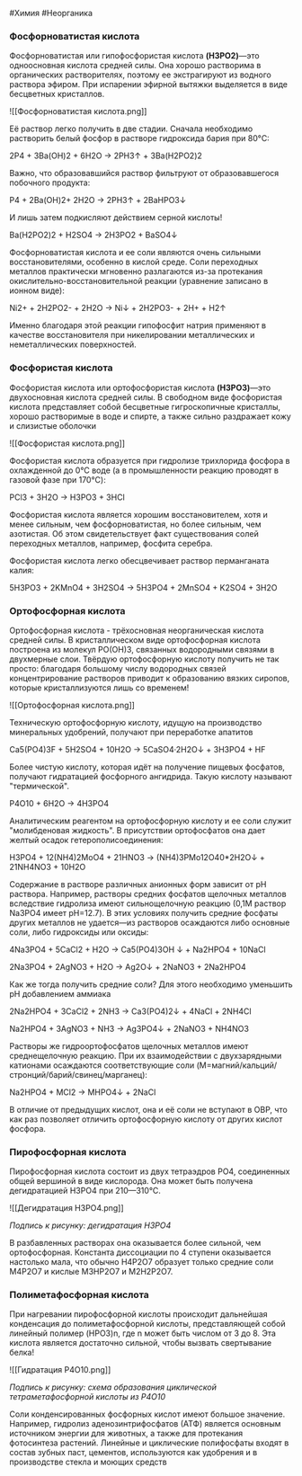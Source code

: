 #Химия #Неорганика 
### **Фосфорноватистая кислота**

Фосфорноватистая или гипофосфористая кислота **(H3PO2)**—это одноосновная кислота средней силы. Она хорошо растворима в органических растворителях, поэтому ее экстрагируют из водного раствора эфиром. При испарении эфирной вытяжки выделяется в виде бесцветных кристаллов. 

![[Фосфорноватистая кислота.png]]

Её раствор легко получить в две стадии. Сначала необходимо растворить белый фосфор в растворе гидроксида бария при 80°C:

2P4 + 3Ba(OH)2 + 6H2O → 2PH3↑ + 3Ba(H2PO2)2

Важно, что образовавшийся раствор фильтруют от образовавшегося побочного продукта:

P4 + 2Ba(OH)2+ 2H2O → 2PH3↑ + 2BaHPO3↓

И лишь затем подкисляют действием серной кислоты!

Ba(H2PO2)2 + H2SO4 → 2H3PO2 + BaSO4↓

Фосфорноватистая кислота и ее соли являются очень сильными восстановителями, особенно в кислой среде. Соли переходных металлов практически мгновенно разлагаются из-за протекания окислительно-восстановительной реакции (уравнение записано в ионном виде):

Ni2+ + 2H2PO2- + 2H2O → Ni↓ + 2H2PO3- + 2H+ + H2↑

Именно благодаря этой реакции гипофосфит натрия применяют в качестве восстановителя при никелировании металлических и неметаллических поверхностей.

### **Фосфористая кислота**

Фосфористая кислота или ортофосфористая кислота **(H3PO3)**—это двухосновная кислота средней силы. В свободном виде фосфористая кислота представляет собой бесцветные гигроскопичные кристаллы, хорошо растворимые в воде и спирте, а также сильно раздражает кожу и слизистые оболочки

![[Фосфористая кислота.png]]

Фосфористая кислота образуется при гидролизе трихлорида фосфора в охлажденной до 0°C воде (а в промышленности реакцию проводят в газовой фазе при 170°C):

PCl3 + 3H2O → H3PO3 + 3HCl

Фосфористая кислота является хорошим восстановителем, хотя и менее сильным, чем фосфорноватистая, но более сильным, чем азотистая. Об этом свидетельствует факт существования солей переходных металлов, например, фосфита серебра.

Фосфористая кислота легко обесцвечивает раствор перманганата калия:

5H3PO3 + 2KMnO4 + 3H2SO4 → 5H3PO4 + 2MnSO4 + K2SO4 + 3H2O

### **Ортофосфорная кислота**

Ортофосфорная кислота - трёхосновная неорганическая кислота средней силы. В кристаллическом виде ортофосфорная кислота построена из молекул PO(OH)3, связанных водородными связями в двухмерные слои. Твёрдую ортофосфорную кислоту получить не так просто: благодаря большому числу водородных связей концентрирование растворов приводит к образованию вязких сиропов, которые кристаллизуются лишь со временем!

![[Ортофосфорная кислота.png]]

Техническую ортофосфорную кислоту, идущую на производство минеральных удобрений, получают при переработке апатитов

Ca5(PO4)3F + 5H2SO4 + 10H2O → 5CaSO4·2H2O↓ + 3H3PO4 + HF

Более чистую кислоту, которая идёт на получение пищевых фосфатов, получают гидратацией фосфорного ангидрида. Такую кислоту называют "термической".

P4O10 + 6H2O → 4H3PO4

Аналитическим реагентом на ортофосфорную кислоту и ее соли служит "молибденовая жидкость". В присутствии ортофосфатов она дает желтый осадок гетерополисоединения:

H3PO4 + 12(NH4)2MoO4 + 21HNO3 → (NH4)3PMo12O40*2H2O↓ + 21NH4NO3 + 10H2O

Содержание в растворе различных анионных форм зависит от pH раствора. Например, растворы средних фосфатов щелочных металлов вследствие гидролиза имеют сильнощелочную реакцию (0,1М раствор Na3PO4 имеет pH=12.7). В этих условиях получить средние фосфаты других металлов не удается—из растворов осаждаются либо основные соли, либо гидроксиды или оксиды:

4Na3PO4 + 5CaCl2 + H2O → Ca5(PO4)3OH ↓ + Na2HPO4 + 10NaCl

2Na3PO4 + 2AgNO3 + H2O → Ag2O↓ + 2NaNO3 + 2Na2HPO4

Как же тогда получить средние соли? Для этого необходимо уменьшить pH добавлением аммиака

2Na2HPO4 + 3CaCl2 + 2NH3 → Ca3(PO4)2↓ + 4NaCl + 2NH4Cl

Na2HPO4 + 3AgNO3 + NH3 → Ag3PO4↓ + 2NaNO3 + NH4NO3

Растворы же гидроортофосфатов щелочных металлов имеют среднещелочную реакцию. При их взаимодействии с двухзарядными катионами осаждаются соответствующие соли (M=магний/кальций/стронций/барий/свинец/марганец):

Na2HPO4 + MCl2 → MHPO4↓ + 2NaCl

В отличие от предыдущих кислот, она и её соли не вступают в ОВР, что как раз позволяет отличить ортофосфорную кислоту от других кислот фосфора.

### **Пирофосфорная кислота**

Пирофосфорная кислота состоит из двух тетраэдров PO4, соединенных общей вершиной в виде кислорода. Она может быть получена дегидратацией H3PO4 при 210—310°C.

![[Дегидратация H3PO4.png]]

_Подпись к рисунку: дегидратация_ _H3PO4_

В разбавленных растворах она оказывается более сильной, чем ортофосфорная. Константа диссоциации по 4 ступени оказывается настолько мала, что обычно H4P2O7 образует только средние соли M4P2O7 и кислые M3HP2O7 и M2H2P2O7.

### **Полиметафосфорная кислота**

При нагревании пирофосфорной кислоты происходит дальнейшая конденсация до полиметафосфорной кислоты, представляющей собой линейный полимер (HPO3)n, где n может быть числом от 3 до 8. Эта кислота является достаточно сильной, чтобы вызвать свертывание белка!

![[Гидратация P4O10.png]]

_Подпись к рисунку: схема образования циклической тетраметафосфорной кислоты из_ _P4O10_

Соли конденсированных фосфорных кислот имеют большое значение. Например, гидролиз аденозинтрифосфатов (АТФ) является основным источником энергии для животных, а также для протекания фотосинтеза растений. Линейные и циклические полифосфаты входят в состав зубных паст, цементов, используются как удобрения и в производстве стекла и моющих средств